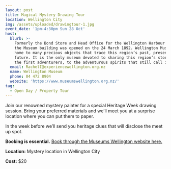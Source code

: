 ```yaml
---
layout: post
title: Magical Mystery Drawing Tour
location: Wellington City
img: /assets/uploaded/drawingtour-1.jpg
event_date: '1pm-4:30pm Sun 28 Oct'
host:
  blurb: >-
    Formerly the Bond Store and Head Office for the Wellington Harbour Board,
    the Museum building was opened on the 24 March 1892. Wellington Museum is
    home to many precious objects that trace this region’s past, present and
    future. It is the only museum devoted to sharing this region’s stories, from
    the first adventurers, to the adventurous spirits that still call it home.
  email: RachelI@experiencewellington.org.nz
  name: Wellington Museum
  phone: 04 472 8904
  website: 'https://www.museumswellington.org.nz/'
tag:
  - Open Day / Property Tour
---
```

Join our renowned mystery painter for a special Heritage Week drawing session. Bring your preferred materials and we’ll meet you at a surprise location where you can put them to paper.

In the week before we’ll send you heritage clues that will disclose the meet up spot.

**Booking is essential.** [Book through the Museums Wellington website here.](https://www.museumswellington.org.nz/whats-on/)



**Location:** Mystery location in Wellington City


**Cost:** $20

